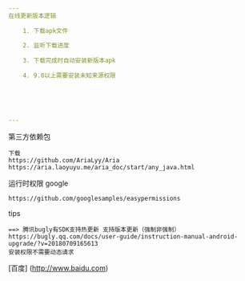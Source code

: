 ```yaml
---
在线更新版本逻辑
    
    1. 下载apk文件  
    
    2. 监听下载进度
    
    3. 下载完成时自动安装新版本apk
    
    4. 9.0以上需要安装未知来源权限 
   
    
    
    
    
---
```

第三方依赖包
   
    下载
    https://github.com/AriaLyy/Aria
    https://aria.laoyuyu.me/aria_doc/start/any_java.html
运行时权限 google 
   
    https://github.com/googlesamples/easypermissions
tips 
   
    ==> 腾讯bugly有SDK支持热更新 支持版本更新（强制非强制） 
    https://bugly.qq.com/docs/user-guide/instruction-manual-android-upgrade/?v=20180709165613
    安装权限不需要动态请求
    
   [百度] (http://www.baidu.com)